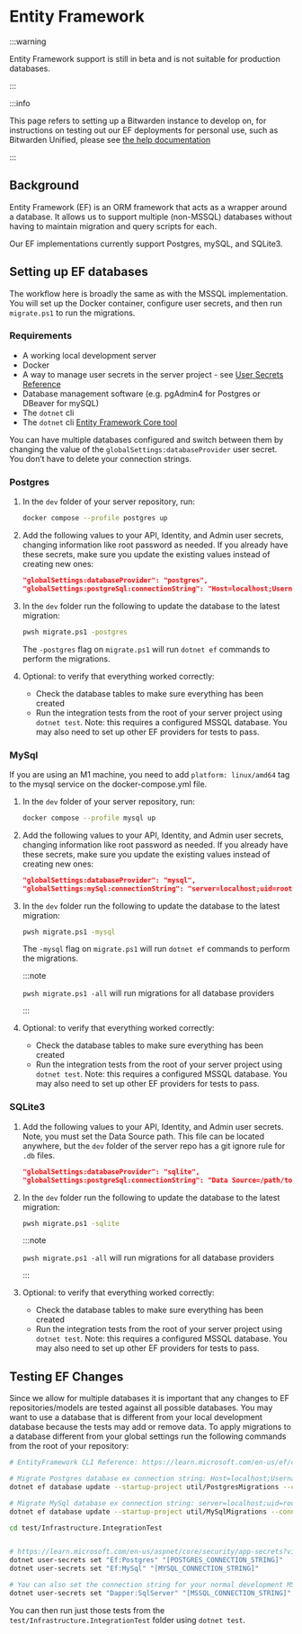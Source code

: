 # Entity Framework

:::warning

Entity Framework support is still in beta and is not suitable for production databases.

:::

:::info

This page refers to setting up a Bitwarden instance to develop on, for instructions on testing out
our EF deployments for personal use, such as Bitwarden Unified, please see
[the help documentation](https://bitwarden.com/help/install-and-deploy-unified-beta/)

:::

## Background

Entity Framework (EF) is an ORM framework that acts as a wrapper around a database. It allows us to
support multiple (non-MSSQL) databases without having to maintain migration and query scripts for
each.

Our EF implementations currently support Postgres, mySQL, and SQLite3.

## Setting up EF databases

The workflow here is broadly the same as with the MSSQL implementation. You will set up the Docker
container, configure user secrets, and then run `migrate.ps1` to run the migrations.

### Requirements

- A working local development server
- Docker
- A way to manage user secrets in the server project - see
  [User Secrets Reference](../../user-secrets.md)
- Database management software (e.g. pgAdmin4 for Postgres or DBeaver for mySQL)
- The `dotnet` cli
- The `dotnet` cli [Entity Framework Core tool](https://docs.microsoft.com/en-us/ef/core/cli/dotnet)

You can have multiple databases configured and switch between them by changing the value of the
`globalSettings:databaseProvider` user secret. You don’t have to delete your connection strings.

### Postgres

1.  In the `dev` folder of your server repository, run:

    ```bash
    docker compose --profile postgres up
    ```

2.  Add the following values to your API, Identity, and Admin user secrets, changing information
    like root password as needed. If you already have these secrets, make sure you update the
    existing values instead of creating new ones:

    ```json
    "globalSettings:databaseProvider": "postgres",
    "globalSettings:postgreSql:connectionString": "Host=localhost;Username=postgres;Password=example;Database=vault_dev;Include Error Detail=true",
    ```

3.  In the `dev` folder run the following to update the database to the latest migration:

    ```bash
    pwsh migrate.ps1 -postgres
    ```

    The `-postgres` flag on `migrate.ps1` will run `dotnet ef` commands to perform the migrations.

4.  Optional: to verify that everything worked correctly:

    - Check the database tables to make sure everything has been created
    - Run the integration tests from the root of your server project using `dotnet test`. Note: this
      requires a configured MSSQL database. You may also need to set up other EF providers for tests
      to pass.

### MySql

If you are using an M1 machine, you need to add `platform: linux/amd64` tag to the mysql service on
the docker-compose.yml file.

1.  In the `dev` folder of your server repository, run:

    ```bash
    docker compose --profile mysql up
    ```

2.  Add the following values to your API, Identity, and Admin user secrets, changing information
    like root password as needed. If you already have these secrets, make sure you update the
    existing values instead of creating new ones:

    ```json
    "globalSettings:databaseProvider": "mysql",
    "globalSettings:mySql:connectionString": "server=localhost;uid=root;pwd=example;database=vault_dev",
    ```

3.  In the `dev` folder run the following to update the database to the latest migration:

    ```bash
    pwsh migrate.ps1 -mysql
    ```

    The `-mysql` flag on `migrate.ps1` will run `dotnet ef` commands to perform the migrations.

    :::note

    `pwsh migrate.ps1 -all` will run migrations for all database providers

    :::

4.  Optional: to verify that everything worked correctly:

    - Check the database tables to make sure everything has been created
    - Run the integration tests from the root of your server project using `dotnet test`. Note: this
      requires a configured MSSQL database. You may also need to set up other EF providers for tests
      to pass.

### SQLite3

1.  Add the following values to your API, Identity, and Admin user secrets. Note, you must set the
    Data Source path. This file can be located anywhere, but the `dev` folder of the server repo has
    a git ignore rule for `.db` files.

    ```json
    "globalSettings:databaseProvider": "sqlite",
    "globalSettings:postgreSql:connectionString": "Data Source=/path/to/your/server/repo/dev/db/bitwarden.db",
    ```

2.  In the `dev` folder run the following to update the database to the latest migration:

    ```bash
    pwsh migrate.ps1 -sqlite
    ```

    :::note

    `pwsh migrate.ps1 -all` will run migrations for all database providers

    :::

3.  Optional: to verify that everything worked correctly:

    - Check the database tables to make sure everything has been created
    - Run the integration tests from the root of your server project using `dotnet test`. Note: this
      requires a configured MSSQL database. You may also need to set up other EF providers for tests
      to pass.

## Testing EF Changes

Since we allow for multiple databases it is important that any changes to EF repositories/models are
tested against all possible databases. You may want to use a database that is different from your
local development database because the tests may add or remove data. To apply migrations to a
database different from your global settings run the following commands from the root of your
repository:

```bash
# EntityFramework CLI Reference: https://learn.microsoft.com/en-us/ef/core/cli/dotnet

# Migrate Postgres database ex connection string: Host=localhost;Username=postgres;Password=SET_A_PASSWORD_HERE_123;Database=vault_dev_test
dotnet ef database update --startup-project util/PostgresMigrations --connection "[POSTGRES_CONNECTION_STRING]"

# Migrate MySql database ex connection string: server=localhost;uid=root;pwd=SET_A_PASSWORD_HERE_123;database=vault_dev_test
dotnet ef database update --startup-project util/MySqlMigrations --connection "[MYSQL_CONNECTION_STRING]"

cd test/Infrastructure.IntegrationTest


# https://learn.microsoft.com/en-us/aspnet/core/security/app-secrets?view=aspnetcore-6.0&tabs=windows#secret-manager
dotnet user-secrets set "Ef:Postgres" "[POSTGRES_CONNECTION_STRING]"
dotnet user-secrets set "Ef:MySql" "[MYSQL_CONNECTION_STRING]"

# You can also set the connection string for your normal development MS SQL database like below
dotnet user-secrets set "Dapper:SqlServer" "[MSSQL_CONNECTION_STRING]"
```

You can then run just those tests from the `test/Infrastructure.IntegrationTest` folder using
`dotnet test`.
